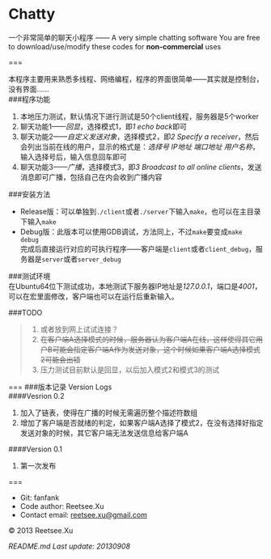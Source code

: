 Chatty
======  

一个非常简单的聊天小程序 —— A very simple chatting software
You are free to download/use/modify these codes for __non-commercial__ uses     

===  
  
本程序主要用来熟悉多线程、网络编程，程序的界面很简单——其实就是控制台，没有界面……  
###程序功能
1. 本地压力测试，默认情况下进行测试是50个client线程，服务器是5个worker  
2. 聊天功能1——*回显*，选择模式1，即*1 echo back*即可  
3. 聊天功能2——*自定义发送对象*，选择模式2，即*2 Specify a receiver*，然后会列出当前在线的用户，显示的格式是：*选择号 IP地址 端口地址 用户名称*，输入选择号后，输入信息回车即可  
4. 聊天功能3——*广播*，选择模式3，即*3 Broadcast to all online clients*，发送消息即可广播，包括自己在内会收到广播内容  
     
###安装方法   
+ Release版：可以单独到`./client`或者`./server`下输入`make`，也可以在主目录下输入`make`   
+ Debug版：此版本可以使用GDB调试，方法同上，不过`make`要变成`make debug`   
完成后直接运行对应的可执行程序——客户端是`client`或者`client_debug`，服务器是`server`或者`server_debug`   

###测试环境  
  在Ubuntu64位下测试成功，本地测试下服务器IP地址是*127.0.0.1*，端口是*4001*，可以在宏里面修改，客户端也可以在运行后重新输入。  
  
###TODO
> 1. 或者放到网上试试连接？  
> 2. ~~在客户端A选择模式的时候，服务器认为客户端A在线，这样使得其它用户B可能会指定客户端A作为发送对象，这个时候如果客户端A选择模式2可能会出错~~    
> 3. 压力测试目前默认是回显，以后加入模式2和模式3的测试    

===
###版本记录 Version Logs  
####Vesrion 0.2
1. 加入了链表，使得在广播的时候无需遍历整个描述符数组   
2. 增加了客户端是否就绪的判定，如果客户端A选择了模式2，在没有选择好指定发送对象的时候，其它客户端无法发送信息给客户端A    
  
####Version 0.1  
1. 第一次发布  

===  
+ Git: fanfank
+ Code author: Reetsee.Xu  
+ Contact email: reetsee.xu@gmail.com  

<div class = "footer">
&copy; 2013 Reetsee.Xu
</div>

*README.md Last update: 20130908*
